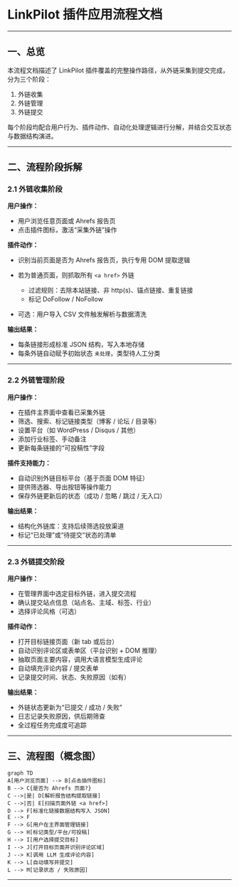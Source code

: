 # LinkPilot 插件应用流程文档

---

## 一、总览

本流程文档描述了 LinkPilot 插件覆盖的完整操作路径，从外链采集到提交完成，分为三个阶段：

1. 外链收集
2. 外链管理
3. 外链提交

每个阶段均配合用户行为、插件动作、自动化处理逻辑进行分解，并结合交互状态与数据结构演进。

---

## 二、流程阶段拆解

### 2.1 外链收集阶段

**用户操作：**

* 用户浏览任意页面或 Ahrefs 报告页
* 点击插件图标，激活“采集外链”操作

**插件动作：**

* 识别当前页面是否为 Ahrefs 报告页，执行专用 DOM 提取逻辑
* 若为普通页面，则抓取所有 `<a href>` 外链

  * 过滤规则：去除本站链接、非 http(s)、锚点链接、重复链接
  * 标记 DoFollow / NoFollow
* 可选：用户导入 CSV 文件触发解析与数据清洗

**输出结果：**

* 每条链接形成标准 JSON 结构，写入本地存储
* 每条外链自动赋予初始状态 `未处理`，类型待人工分类

---

### 2.2 外链管理阶段

**用户操作：**

* 在插件主界面中查看已采集外链
* 筛选、搜索、标记链接类型（博客 / 论坛 / 目录等）
* 设置平台（如 WordPress / Disqus / 其他）
* 添加行业标签、手动备注
* 更新每条链接的“可投稿性”字段

**插件支持能力：**

* 自动识别外链目标平台（基于页面 DOM 特征）
* 提供筛选器、导出按钮等操作能力
* 保存外链更新后的状态（成功 / 忽略 / 跳过 / 无入口）

**输出结果：**

* 结构化外链库：支持后续筛选投放渠道
* 标记“已处理”或“待提交”状态的清单

---

### 2.3 外链提交阶段

**用户操作：**

* 在管理界面中选定目标外链，进入提交流程
* 确认提交站点信息（站点名、主域、标签、行业）
* 选择评论风格（可选）

**插件动作：**

* 打开目标链接页面（新 tab 或后台）
* 自动识别评论区或表单区（平台识别 + DOM 推理）
* 抽取页面主要内容，调用大语言模型生成评论
* 自动填充评论内容 / 提交表单
* 记录提交时间、状态、失败原因（如有）

**输出结果：**

* 外链状态更新为“已提交 / 成功 / 失败”
* 日志记录失败原因，供后期筛查
* 全过程任务完成度可追踪

---

## 三、流程图（概念图）

```mermaid
graph TD
A[用户浏览页面] --> B[点击插件图标]
B --> C{是否为 Ahrefs 页面?}
C -->|是| D[解析报告结构提取链接]
C -->|否| E[扫描页面外链 <a href>]
D --> F[标准化链接数据结构写入 JSON]
E --> F
F --> G[用户在主界面管理链接]
G --> H[标记类型/平台/可投稿]
H --> I[用户选择提交目标]
I --> J[打开目标页面并识别评论区域]
J --> K[调用 LLM 生成评论内容]
K --> L[自动填写并提交]
L --> M[记录状态 / 失败原因]
```

---